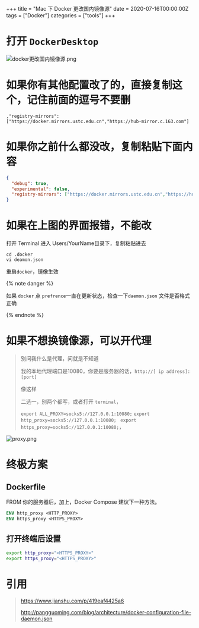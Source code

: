 +++
title = "Mac 下 Docker 更改国内镜像源"
date = 2020-07-16T00:00:00Z
tags = ["Docker"]
categories = ["tools"]
+++

# 打开 `DockerDesktop`

![docker更改国内镜像源.png](https://i.loli.net/2020/07/16/BM374ek9xKfoOZT.png)



# 如果你有其他配置改了的，直接复制这个，记住前面的逗号不要删

``` 
,"registry-mirrors": ["https://docker.mirrors.ustc.edu.cn","https://hub-mirror.c.163.com"]
```

# 如果你之前什么都没改，复制粘贴下面内容

``` json
{
  "debug": true,
  "experimental": false,
  "registry-mirrors": ["https://docker.mirrors.ustc.edu.cn","https://hub-mirror.c.163.com"]
}
```

# 如果在上图的界面报错，不能改

打开 Terminal 进入 Users/YourName目录下，复制粘贴进去

``` shell
cd .docker
vi deamon.json
```

重启`docker`，镜像生效

{% note danger %}

如果 `docker` 点 `prefrence`一直在更新状态，检查一下`daemon.json` 文件是否格式正确

{% endnote %}



# 如果不想换镜像源，可以开代理

> 别问我什么是代理，问就是不知道
>
> 我的本地代理端口是10080，你要是服务器的话，`http://[ ip address]:[port]`
>
> 像这样
>
> 二选一，别两个都写，或者打开 `terminal`，
>
> `export ALL_PROXY=socks5://127.0.0.1:10080;`
> `export http_proxy=socks5://127.0.0.1:10080; `
> `export https_proxy=socks5://127.0.0.1:10080;`，

![proxy.png](https://i.loli.net/2020/07/20/2vHdlr7B34L5fGX.png)

# 终极方案

##  Dockerfile

FROM 你的服务器后，加上，Docker Compose 建议下一种方法。

```dockerfile
ENV http_proxy <HTTP_PROXY>
ENV https_proxy <HTTPS_PROXY>
```

## 打开终端后设置

```bash
export http_proxy="<HTTPS_PROXY>"
export https_proxy="<HTTPS_PROXY>"
```



# 引用

> https://www.jianshu.com/p/419eaf4425a6
>
> http://pangguoming.com/blog/architecture/docker-configuration-file-daemon.json